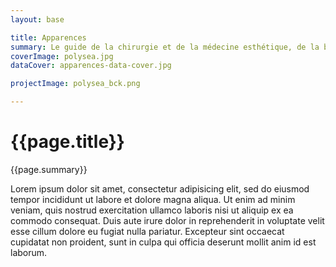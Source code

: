 ```yaml
---
layout: base

title: Apparences
summary: Le guide de la chirurgie et de la médecine esthétique, de la beauté et du bien-être.
coverImage: polysea.jpg
dataCover: apparences-data-cover.jpg

projectImage: polysea_bck.png

---
```

<div class="barba-container portfolio-container" data-namespace="post">
  <div class="project-container breath-animation">
    <div class="project-container__header slide-section breath-animation" data-0="transform:translate3d(0px, 0%, 0px) scale(1); " data-end="transform:translate3d(0px, -200%, 0px) scale(2);" style="background-image:url('{{ site.baseurl }}/src/img/1500/{{page.projectImage}}')">
      <div class="project-container__header-content container">
        <h1 class="col-sm-12 letter-animation">{{page.title}}</h1>
        <p class="col-sm-12 toStagger">{{page.summary}}</p>
      </div>
    </div>
    <div class="project-container__content slide-section">
    Lorem ipsum dolor sit amet, consectetur adipisicing elit, sed do eiusmod tempor incididunt ut labore et dolore magna aliqua. Ut enim ad minim veniam, quis nostrud exercitation ullamco laboris nisi ut aliquip ex ea commodo consequat. Duis aute irure dolor in reprehenderit in voluptate velit esse cillum dolore eu fugiat nulla pariatur. Excepteur sint occaecat cupidatat non proident, sunt in culpa qui officia deserunt mollit anim id est laborum.
    </div>
  </div>
</div>
